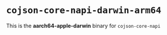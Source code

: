 # `cojson-core-napi-darwin-arm64`

This is the **aarch64-apple-darwin** binary for `cojson-core-napi`
